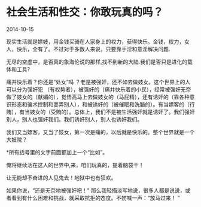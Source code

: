 # 社会生活和性交：你敢玩真的吗？

2014-10-15  

现实生活就是嫖妓，用金钱买骑在人家身上的权力，获得快乐。金钱，权力，女人，快乐，全有了。不过对于多数人来说，只要靠手淫和意淫解决问题.  
  
无尽的空虚中，是否真的象海伦说的那样,找不到新的大陆.我们是否只是进化的载体和工具?  
  
痛并快乐着？你还是“处女”吗 ？老是被强奸，还不如去做妓女。这个世界上的人可以分为强奸犯 （有权势者），被强奸的（痛并快乐着的小民），经常被强奸无奈做了妓女的（献媚的），觉悟高马上去做妓女的（马屁精），还有诱奸的（靠各种意识形态和骗术控制和耍弄别人），和被诱奸的（被催眠和洗脑的）。有当嫖客的（行贿），有当妓女的（受贿的）。总体上，我们不是被生活强奸就是诱奸了。我们强奸别人，别人也强奸我们。我们诱奸别人，别人也诱奸我们。  
  
我们又当嫖客，又当了妓女，第一次是痛的，以后就是快乐的。整个世界就是一个大妓院？  
  
*所有括号里的文字前面都加上一个“比如”。  
  
俺将继续活在这人的世界中,来，咱们玩真的，提着脑袋干！  
  
让无能却不奋进的人见鬼去！地狱中也有狂欢。  
  
如果你说，“还是无奈地被强奸吧！” 那么我轻描淡写地说，很多人都是说说，或者看到有什么困难和挑战，就采取抗拒的态度。不妨喊一声：“放马过来！ ”